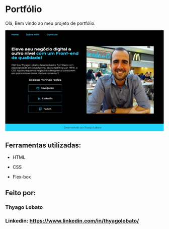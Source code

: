 # Portfólio

Olá, Bem vindo ao meu projeto de portfólio.

![image](https://github.com/T-Lobato/portfolio/blob/main/assets/print-index.jpeg)

## Ferramentas utilizadas:

* HTML

* CSS

* Flex-box

## Feito por:

### Thyago Lobato

### Linkedin: https://www.linkedin.com/in/thyagolobato/
